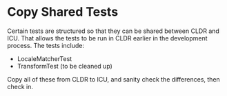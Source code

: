 # Copy Shared Tests

Certain tests are structured so that they can be shared between CLDR and ICU.
That allows the tests to be run in CLDR earlier in the development process. The
tests include:

*   LocaleMatcherTest
*   TransformTest (to be cleaned up)

Copy all of these from CLDR to ICU, and sanity check the differences, then check
in.
